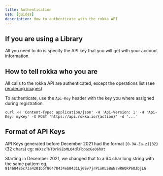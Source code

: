 ```yaml
---
title: Authentication
use: [guides]
description: How to authenticate with the rokka API
---
```


## If you are using a Library

All you need to do is specify the API key that you will get with your account information.

## How to tell rokka who you are

All calls to the rokka API are authenticated, except the operations list (see [rendering images](upload-and-render-an-image.html)).

To authenticate, use the `Api-Key` header with the key you where assigned during registration.

```language-bash
curl -H 'Content-Type: application/json' -H 'Api-Version: 1' -H 'Api-Key: myKey' -X POST 'https://api.rokka.io/{action}' -d '...'
```

## Format of API Keys

API Keys generated before December 2021 had the format `[0-9A-Za-z]{32}` (32 chars) eg: `mHXscTNT0rk9ZoMLO4dlFbpGxGe06hXt`

Starting in December 2021, we changed that to a 64 char long string with the same pattern eg. `81468485c73a4201b5f86478434eb0431Lj0Sv7jrPioKLSBuNswRWQRP6OJbjLG`

